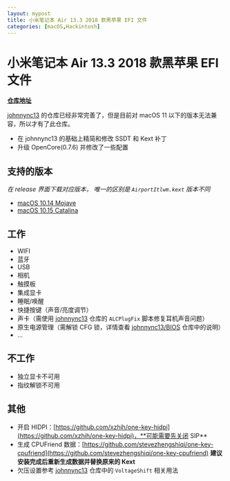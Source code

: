 ```yaml
---
layout: mypost
title: 小米笔记本 Air 13.3 2018 款黑苹果 EFI 文件
categories: [macOS,Hackintosh]
---
```


# 小米笔记本 Air 13.3 2018 款黑苹果 EFI 文件

**[仓库地址](https://github.com/sunls24/Xiaomi-Air-2018)**

[johnnync13](https://github.com/johnnync13/Xiaomi-Mi-Air) 的仓库已经非常完善了，但是目前对 macOS 11 以下的版本无法兼容，所以才有了此仓库。

- 在 johnnync13 的基础上精简和修改 SSDT 和 Kext 补丁
- 升级 OpenCore(0.7.6) 并修改了一些配置

## 支持的版本
*在 release 界面下载对应版本， 唯一的区别是 `AirportItlwm.kext` 版本不同*
- [macOS 10.14 Mojave](https://github.com/sunls24/Xiaomi-Air-2018/releases)
- [macOS 10.15 Catalina](https://github.com/sunls24/Xiaomi-Air-2018/releases)

## 工作
- WIFI
- 蓝牙
- USB
- 相机
- 触摸板
- 集成显卡
- 睡眠/唤醒
- 快捷按键（声音/亮度调节）
- 声卡（需使用 [johnnync13](https://github.com/johnnync13/Xiaomi-Mi-Air/tree/master/Audio) 仓库的 `ALCPlugFix` 脚本修复耳机声音问题）
- 原生电源管理（需解锁 CFG 锁，详情查看 [johnnync13/BIOS](https://github.com/johnnync13/Xiaomi-Mi-Air/tree/master/BIOS) 仓库中的说明）
- ...

## 不工作
- 独立显卡不可用
- 指纹解锁不可用

## 其他
- 开启 HIDPI：[https://github.com/xzhih/one-key-hidpi](https://github.com/xzhih/one-key-hidpi)，**可能需要先关闭 SIP**
- 生成 CPUFriend 数据：[https://github.com/stevezhengshiqi/one-key-cpufriend](https://github.com/stevezhengshiqi/one-key-cpufriend) **建议安装完成后重新生成数据并替换原来的 Kext**
- 欠压设置参考 [johnnync13](https://github.com/johnnync13/Xiaomi-Mi-Air/tree/master/BIOS/VoltageShift) 仓库中的 `VoltageShift` 相关用法